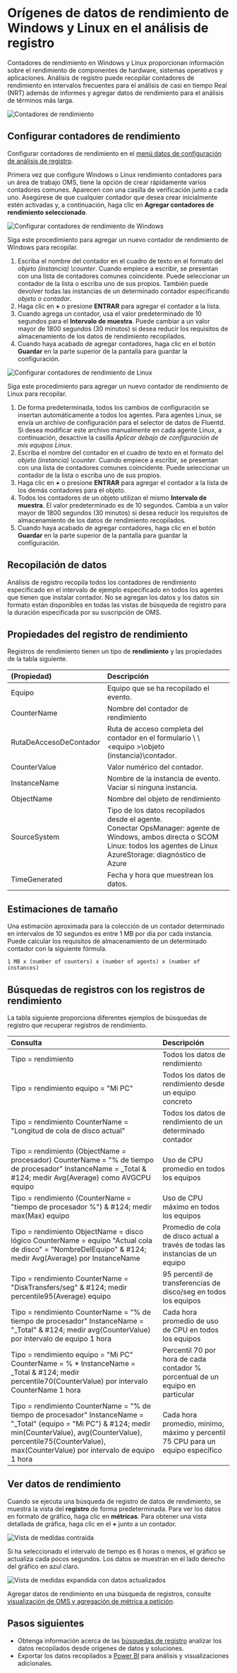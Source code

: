 <properties 
   pageTitle="En el análisis de registro de contadores de rendimiento de Windows y Linux | Microsoft Azure"
   description="Contadores de rendimiento recopilados por el análisis de registro para analizar el rendimiento de agentes de Windows y Linux.  Este artículo describe cómo configurar la colección de contadores de rendimiento para Windows y Linux agentes, detalles de la se almacenan en el repositorio OMS y cómo analizarlos en el portal OMS."
   services="log-analytics"
   documentationCenter=""
   authors="bwren"
   manager="jwhit"
   editor="tysonn" />
<tags 
   ms.service="log-analytics"
   ms.devlang="na"
   ms.topic="article"
   ms.tgt_pltfrm="na"
   ms.workload="infrastructure-services"
   ms.date="10/27/2016"
   ms.author="bwren" />

# <a name="windows-and-linux-performance-data-sources-in-log-analytics"></a>Orígenes de datos de rendimiento de Windows y Linux en el análisis de registro 

Contadores de rendimiento en Windows y Linux proporcionan información sobre el rendimiento de componentes de hardware, sistemas operativos y aplicaciones.  Análisis de registro puede recopilar contadores de rendimiento en intervalos frecuentes para el análisis de casi en tiempo Real (NRT) además de informes y agregar datos de rendimiento para el análisis de términos más larga.

![Contadores de rendimiento](media/log-analytics-data-sources-performance-counters/overview.png)

## <a name="configuring-performance-counters"></a>Configurar contadores de rendimiento

Configurar contadores de rendimiento en el [menú datos de configuración de análisis de registro](log-analytics-data-sources.md#configuring-data-sources).

Primera vez que configure Windows o Linux rendimiento contadores para un área de trabajo OMS, tiene la opción de crear rápidamente varios contadores comunes.  Aparecen con una casilla de verificación junto a cada uno.  Asegúrese de que cualquier contador que desea crear inicialmente estén activadas y, a continuación, haga clic en **Agregar contadores de rendimiento seleccionado**.

![Configurar contadores de rendimiento de Windows](media/log-analytics-data-sources-performance-counters/configure-windows.png)

Siga este procedimiento para agregar un nuevo contador de rendimiento de Windows para recopilar.

1. Escriba el nombre del contador en el cuadro de texto en el formato del *objeto (instancia) \counter*.  Cuando empiece a escribir, se presentan con una lista de contadores comunes coincidente.  Puede seleccionar un contador de la lista o escriba uno de sus propios.  También puede devolver todas las instancias de un determinado contador especificando *objeto o contador*. 
2. Haga clic en **+** o presione **ENTRAR** para agregar el contador a la lista.
3. Cuando agrega un contador, usa el valor predeterminado de 10 segundos para el **Intervalo de muestra**.  Puede cambiar a un valor mayor de 1800 segundos (30 minutos) si desea reducir los requisitos de almacenamiento de los datos de rendimiento recopilados.
4. Cuando haya acabado de agregar contadores, haga clic en el botón **Guardar** en la parte superior de la pantalla para guardar la configuración.

![Configurar contadores de rendimiento de Linux](media/log-analytics-data-sources-performance-counters/configure-linux.png)

Siga este procedimiento para agregar un nuevo contador de rendimiento de Linux para recopilar.

1. De forma predeterminada, todos los cambios de configuración se insertan automáticamente a todos los agentes.  Para agentes Linux, se envía un archivo de configuración para el selector de datos de Fluentd.  Si desea modificar este archivo manualmente en cada agente Linux, a continuación, desactive la casilla *Aplicar debajo de configuración de mis equipos Linux*.
2. Escriba el nombre del contador en el cuadro de texto en el formato del *objeto (instancia) \counter*.  Cuando empiece a escribir, se presentan con una lista de contadores comunes coincidente.  Puede seleccionar un contador de la lista o escriba uno de sus propios.  
2. Haga clic en **+** o presione **ENTRAR** para agregar el contador a la lista de los demás contadores para el objeto.
3. Todos los contadores de un objeto utilizan el mismo **Intervalo de muestra**.  El valor predeterminado es de 10 segundos.  Cambia a un valor mayor de 1800 segundos (30 minutos) si desea reducir los requisitos de almacenamiento de los datos de rendimiento recopilados.
4. Cuando haya acabado de agregar contadores, haga clic en el botón **Guardar** en la parte superior de la pantalla para guardar la configuración.

## <a name="data-collection"></a>Recopilación de datos

Análisis de registro recopila todos los contadores de rendimiento especificado en el intervalo de ejemplo especificado en todos los agentes que tienen que instalar contador.  No se agregan los datos y los datos sin formato están disponibles en todas las vistas de búsqueda de registro para la duración especificada por su suscripción de OMS.


## <a name="performance-record-properties"></a>Propiedades del registro de rendimiento

Registros de rendimiento tienen un tipo de **rendimiento** y las propiedades de la tabla siguiente.

| (Propiedad) | Descripción |
|:--|:--|
| Equipo         | Equipo que se ha recopilado el evento. |
| CounterName      | Nombre del contador de rendimiento |
| RutaDeAccesoDeContador      | Ruta de acceso completa del contador en el formulario \\ \\ \<equipo >\\objeto (instancia)\\contador. |
| CounterValue     | Valor numérico del contador.  |
| InstanceName     | Nombre de la instancia de evento.  Vaciar si ninguna instancia. |
| ObjectName       | Nombre del objeto de rendimiento |
| SourceSystem  | Tipo de los datos recopilados desde el agente. <br> Conectar OpsManager: agente de Windows, ambos directa o SCOM <br> Linux: todos los agentes de Linux  <br> AzureStorage: diagnóstico de Azure |
| TimeGenerated       | Fecha y hora que muestrean los datos. |


## <a name="sizing-estimates"></a>Estimaciones de tamaño

 Una estimación aproximada para la colección de un contador determinado en intervalos de 10 segundos es entre 1 MB por día por cada instancia.  Puede calcular los requisitos de almacenamiento de un determinado contador con la siguiente fórmula.

    1 MB x (number of counters) x (number of agents) x (number of instances)

## <a name="log-searches-with-performance-records"></a>Búsquedas de registros con los registros de rendimiento

La tabla siguiente proporciona diferentes ejemplos de búsquedas de registro que recuperar registros de rendimiento.

| Consulta | Descripción |
|:--|:--|
| Tipo = rendimiento | Todos los datos de rendimiento |
| Tipo = rendimiento equipo = "Mi PC" | Todos los datos de rendimiento desde un equipo concreto |
| Tipo = rendimiento CounterName = "Longitud de cola de disco actual" | Todos los datos de rendimiento de un determinado contador |
| Tipo = rendimiento (ObjectName = procesador) CounterName = "% de tiempo de procesador" InstanceName = _Total & #124; medir Avg(Average) como AVGCPU equipo | Uso de CPU promedio en todos los equipos |
| Tipo = rendimiento (CounterName = "tiempo de procesador %") & #124;  medir max(Max) equipo | Uso de CPU máximo en todos los equipos |
| Tipo = rendimiento ObjectName = disco lógico CounterName = equipo "Actual cola de disco" = "NombreDelEquipo" & #124; medir Avg(Average) por InstanceName | Promedio de cola de disco actual a través de todas las instancias de un equipo |
| Tipo = rendimiento CounterName = "DiskTransfers/seg" & #124; medir percentile95(Average) equipo | 95 percentil de transferencias de disco/seg en todos los equipos |
| Tipo = rendimiento CounterName = "% de tiempo de procesador" InstanceName = "_Total" & #124; medir avg(CounterValue) por intervalo de equipo 1 hora | Cada hora promedio de uso de CPU en todos los equipos |
| Tipo = rendimiento equipo = "Mi PC" CounterName = % * InstanceName = _Total & #124; medir percentile70(CounterValue) por intervalo CounterName 1 hora | Percentil 70 por hora de cada contador % porcentual de un equipo en particular |
| Tipo = rendimiento CounterName = "% de tiempo de procesador" InstanceName = "_Total" (equipo = "Mi PC") & #124; medir min(CounterValue), avg(CounterValue), percentile75(CounterValue), max(CounterValue) por intervalo de equipo 1 hora | Cada hora promedio, mínimo, máximo y percentil 75 CPU para un equipo específico |

## <a name="viewing-performance-data"></a>Ver datos de rendimiento

Cuando se ejecuta una búsqueda de registro de datos de rendimiento, se muestra la vista del **registro** de forma predeterminada.  Para ver los datos en formato de gráfico, haga clic en **métricas**.  Para obtener una vista detallada de gráfica, haga clic en el **+** junto a un contador.  

![Vista de medidas contraída](media/log-analytics-data-sources-performance-counters/metricscollapsed.png)

Si ha seleccionado el intervalo de tiempo es 6 horas o menos, el gráfico se actualiza cada pocos segundos.  Los datos se muestran en el lado derecho del gráfico en azul claro.

![Vista de medidas expandida con datos actualizados](media/log-analytics-data-sources-performance-counters/metricsexpanded.png)

Agregar datos de rendimiento en una búsqueda de registros, consulte [visualización de OMS y agregación de métrica a petición](http://blogs.technet.microsoft.com/msoms/2016/02/26/on-demand-metric-aggregation-and-visualization-in-oms/).

## <a name="next-steps"></a>Pasos siguientes

- Obtenga información acerca de las [búsquedas de registro](log-analytics-log-searches.md) analizar los datos recopilados desde orígenes de datos y soluciones.  
- Exportar los datos recopilados a [Power BI](log-analytics-powerbi.md) para análisis y visualizaciones adicionales.